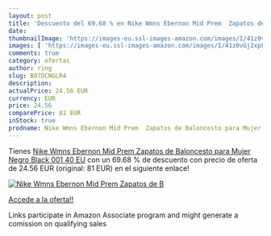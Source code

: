 ```yaml
---
layout: post
title: 'Descuento del 69.68 % en Nike Wmns Ebernon Mid Prem  Zapatos de B'
date: 
thumbnailImage: 'https://images-eu.ssl-images-amazon.com/images/I/41z0vGj2xpL._SL200_.jpg'
images: [ 'https://images-eu.ssl-images-amazon.com/images/I/41z0vGj2xpL._SL200_.jpg' ]
comments: true
category: ofertas
author: ring
slug: B07DCNGLR4
description:
actualPrice: 24.56 EUR
currency: EUR
price: 24.56
comparePrice: 81 EUR
inStock: true
prodname: Nike Wmns Ebernon Mid Prem  Zapatos de Baloncesto para Mujer  Negro Black 001  40 EU
---
```


Tienes [Nike Wmns Ebernon Mid Prem  Zapatos de Baloncesto para Mujer  Negro Black 001  40 EU](https://www.amazon.es/dp/B07DCNGLR4/?tag=tolees-21) con un 69.68 % de descuento con precio de oferta de 24.56 EUR (original: 81 EUR) en el siguiente enlace!

[![Nike Wmns Ebernon Mid Prem  Zapatos de B](https://images-eu.ssl-images-amazon.com/images/I/41z0vGj2xpL._SL200_.jpg)](https://www.amazon.es/dp/B07DCNGLR4/?tag=tolees-21)

[Accede a la oferta!!](https://www.amazon.es/dp/B07DCNGLR4/?tag=tolees-21)

Links participate in Amazon Associate program and might generate a comission on qualifying sales


